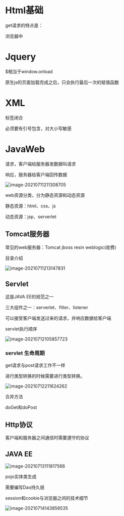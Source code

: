 # Html基础

get请求的特点是：  

浏览器中 

# Jquery

$相当于window.onload

原生js的页面加载完成之后，只会执行最后一次的赋值函数



# XML

标签闭合 

必须要有引号包含，对大小写敏感

# JavaWeb

请求，客户端给服务器发数据叫请求

响应，服务器给客户端回传数据

![image-20210711211308705](F:\WebProject\NoteBook\image-20210711211308705.png)

web资源分类，分为静态资源和动态资源

静态资源：html、css、js

动态资源：jsp、serverlet

## Tomcat服务器

常见的web服务器：Tomcat jboss resin weblogic(收费)

目录介绍

![image-20210711213147831](F:\WebProject\NoteBook\image-20210711213147831.png)

## Servlet

这是JAVA EE的规范之一

三大组件之一：serverlet、filter、listener

可以接受客户端发送过来的请求，并响应数据给客户端

servlet执行顺序

![image-20210712105857723](F:\WebProject\NoteBook\image-20210712105857723.png)

### servlet 生命周期

get请求与post请求工作不一样

进行类型转换的时候需要进行类型转换。

![image-20210712211624262](F:\WebProject\NoteBook\image-20210712211624262.png)

合并方法

doGet和doPost   

## Http协议

客户端和服务器之间通信时需要遵守的协议

## JAVA EE

![image-20210713111817566](F:\WebProject\NoteBook\image-20210713111817566.png)

pojo实体类生成

需要编写Dao持久层

session和cookie与浏览器之间的技术细节

![image-20210714143856535](F:\WebProject\NoteBook\image-20210714143856535.png)

